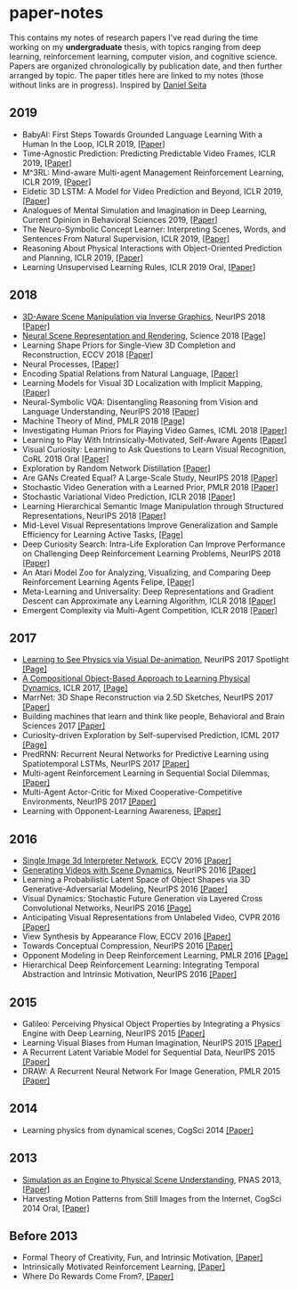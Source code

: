 # paper-notes

This contains my notes of research papers I've read during the time working on my **undergraduate** thesis, with topics ranging from deep learning, reinforcement learning, computer vision, and cognitive science. Papers are organized chronologically by publication date, and then further arranged by topic. The paper titles here are linked to my notes (those without links are in progress). Inspired by [Daniel Seita](https://github.com/DanielTakeshi/Paper_Notes)

## 2019
- BabyAI: First Steps Towards Grounded Language Learning With a Human In the Loop, ICLR 2019, [\[Paper\]](https://arxiv.org/abs/1810.08272) 
- Time-Agnostic Prediction: Predicting Predictable Video Frames, ICLR 2019, [\[Paper\]](https://arxiv.org/abs/1808.07784) 
- M^3RL: Mind-aware Multi-agent Management Reinforcement Learning, ICLR 2019, [\[Paper\]](https://arxiv.org/abs/1810.00147) 
- Eidetic 3D LSTM: A Model for Video Prediction and Beyond, ICLR 2019, [\[Paper\]](https://openreview.net/pdf?id=B1lKS2AqtX) 
- Analogues of Mental Simulation and Imagination in Deep Learning, Current Opinion in Behavioral Sciences 2019, [\[Paper\]](http://www.jesshamrick.com/publications/pdf/Hamrick2019-Analogues_of_mental_simulation.pdf)
- The Neuro-Symbolic Concept Learner: Interpreting Scenes, Words, and Sentences From Natural Supervision, ICLR 2019, [\[Paper\]](https://openreview.net/pdf?id=rJgMlhRctm)
- Reasoning About Physical Interactions with Object-Oriented Prediction and Planning, ICLR 2019, [\[Paper\]](https://jiajunwu.com/papers/o2p2_iclr.pdf)
- Learning Unsupervised Learning Rules, ICLR 2019 Oral, [\[Paper\]](https://arxiv.org/abs/1804.00222)

## 2018
- [3D-Aware Scene Manipulation via Inverse Graphics](https://github.com/kevinstan/paper-notes/blob/master/deep-learning/3D_Aware_Scene_Manipulation_via_Inverse_Graphics.md), NeurIPS 2018 [\[Paper\]](https://arxiv.org/abs/1808.09351)
- [Neural Scene Representation and Rendering](https://github.com/kevinstan/paper-notes/blob/master/deep-learning/Neural%20Scene%20Representation%20and%20Rendering.md), Science 2018 [\[Page\]](https://deepmind.com/blog/neural-scene-representation-and-rendering/)
- Learning Shape Priors for Single-View 3D Completion and Reconstruction, ECCV 2018 [\[Paper\]](https://jiajunwu.com/papers/shapehd_eccv.pdf)
- Neural Processes, [\[Paper\]](https://arxiv.org/abs/1807.01622)
- Encoding Spatial Relations from Natural Language, [\[Paper\]](https://arxiv.org/abs/1807.01670)
- Learning Models for Visual 3D Localization with Implicit Mapping, [\[Paper\]](https://arxiv.org/abs/1807.03149)
- Neural-Symbolic VQA: Disentangling Reasoning from Vision and Language Understanding, NeurIPS 2018 [\[Paper\]](https://arxiv.org/abs/1810.02338)
- Machine Theory of Mind, PMLR 2018 [\[Page\]](http://proceedings.mlr.press/v80/rabinowitz18a.html)
- Investigating Human Priors for Playing Video Games, ICML 2018 [\[Paper\]](https://arxiv.org/pdf/1802.10217.pdf)
- Learning to Play With Intrinsically-Motivated, Self-Aware Agents [\[Paper\]](https://arxiv.org/pdf/1802.07442.pdf)
- Visual Curiosity: Learning to Ask Questions to Learn Visual Recognition, CoRL 2018 Oral [\[Paper\]](https://arxiv.org/abs/1810.00912)
- Exploration by Random Network Distillation [\[Paper\]](https://arxiv.org/abs/1810.12894)
- Are GANs Created Equal? A Large-Scale Study, NeurIPS 2018 [\[Paper\]](https://arxiv.org/abs/1711.10337)
- Stochastic Video Generation with a Learned Prior, PMLR 2018 [\[Paper\]](https://arxiv.org/abs/1802.07687)
- Stochastic Variational Video Prediction, ICLR 2018 [\[Paper\]](https://openreview.net/pdf?id=rk49Mg-CW)
- Learning Hierarchical Semantic Image Manipulation through Structured Representations, NeurIPS 2018 [\[Paper\]](https://arxiv.org/abs/1808.07535)
- Mid-Level Visual Representations Improve Generalization and Sample Efficiency for Learning Active Tasks, [\[Page\]](https://perceptual.actor/)
- Deep Curiosity Search: Intra-Life Exploration
Can Improve Performance on Challenging Deep
Reinforcement Learning Problems, NeurIPS 2018 [\[Paper\]](http://www.christopherstanton.net/files/deepCS.pdf)
- An Atari Model Zoo for Analyzing, Visualizing, and Comparing Deep Reinforcement Learning Agents
Felipe, [\[Paper\]](https://arxiv.org/abs/1812.07069)
- Meta-Learning and Universality: Deep Representations and Gradient Descent can Approximate any Learning Algorithm, ICLR 2018 [\[Paper\]](https://arxiv.org/abs/1710.11622)
- Emergent Complexity via Multi-Agent Competition, ICLR 2018 [\[Paper\]](https://arxiv.org/abs/1710.03748)

## 2017
- [Learning to See Physics via Visual De-animation](https://github.com/kevinstan/paper-notes/blob/master/intuitive-physics/Learning_to_see_physics_via_visual_de_animation.md), NeurIPS 2017 Spotlight [\[Page\]](http://vda.csail.mit.edu/)
- [A Compositional Object-Based Approach to Learning Physical Dynamics](https://github.com/kevinstan/paper-notes/blob/master/intuitive-physics/A_compositional_object_based_approach_to_learning_physical_dynamics.md), ICLR 2017, [\[Page\]](http://mbchang.github.io/npe/)
- MarrNet: 3D Shape Reconstruction via 2.5D Sketches, NeurIPS 2017 [\[Paper\]](https://jiajunwu.com/papers/marrnet_nips.pdf)
- Building machines that learn and think like people, Behavioral and Brain Sciences 2017 [\[Paper\]](https://arxiv.org/abs/1604.00289)
- Curiosity-driven Exploration by Self-supervised Prediction, ICML 2017 [\[Page\]](https://pathak22.github.io/noreward-rl/)
- PredRNN: Recurrent Neural Networks for Predictive Learning using Spatiotemporal LSTMs, NeurIPS 2017 [\[Paper\]](https://papers.nips.cc/paper/6689-predrnn-recurrent-neural-networks-for-predictive-learning-using-spatiotemporal-lstms.pdf)
- Multi-agent Reinforcement Learning in Sequential Social Dilemmas, [\[Paper\]](https://arxiv.org/abs/1702.03037)
- Multi-Agent Actor-Critic for Mixed Cooperative-Competitive Environments, NeurIPS 2017 [\[Paper\]](https://arxiv.org/abs/1706.02275)
- Learning with Opponent-Learning Awareness, [\[Paper\]](https://arxiv.org/abs/1709.04326)

## 2016
- [Single Image 3d Interpreter Network](https://github.com/kevinstan/paper-notes/blob/master/deep-learning/Single_Image_3D_Interpreter_Network.md), ECCV 2016 [\[Paper\]](https://arxiv.org/abs/1604.08685)
- [Generating Videos with Scene Dynamics](https://github.com/kevinstan/paper-notes/blob/master/deep-learning/Generating_Videos_with_Scene_Dynamics.md), NeurIPS 2016 [\[Paper\]](https://arxiv.org/abs/1609.02612)
- Learning a Probabilistic Latent Space of Object Shapes via 3D Generative-Adversarial Modeling, NeurIPS 2016 [\[Paper\]](https://arxiv.org/abs/1610.07584)
- Visual Dynamics: Stochastic Future Generation via Layered Cross Convolutional Networks, NeurIPS 2016 [\[Page\]](http://visualdynamics.csail.mit.edu/)
- Anticipating Visual Representations from Unlabeled Video, CVPR 2016 [\[Paper\]](https://arxiv.org/abs/1504.08023)
- View Synthesis by Appearance Flow, ECCV 2016 [\[Paper\]](https://arxiv.org/abs/1605.03557)
- Towards Conceptual Compression, NeurIPS 2016 [\[Paper\]](https://arxiv.org/abs/1604.08772)
- Opponent Modeling in Deep Reinforcement Learning, PMLR 2016 [\[Page\]](http://proceedings.mlr.press/v48/he16.html)
- Hierarchical Deep Reinforcement Learning: Integrating Temporal Abstraction and Intrinsic Motivation, NeurIPS 2016 [\[Paper\]](https://arxiv.org/abs/1604.06057)


## 2015
- Galileo: Perceiving Physical Object Properties by
Integrating a Physics Engine with Deep Learning, NeurIPS 2015 [\[Paper\]](http://www.mit.edu/~ilkery/papers/phys_nips.pdf)
- Learning Visual Biases from Human Imagination, NeurIPS 2015 [\[Paper\]](https://papers.nips.cc/paper/5781-learning-visual-biases-from-human-imagination.pdf)
- A Recurrent Latent Variable Model for Sequential Data, NeurIPS 2015 [\[Paper\]](https://arxiv.org/abs/1506.02216)
- DRAW: A Recurrent Neural Network For Image Generation, PMLR 2015 [\[Paper\]](https://arxiv.org/abs/1502.04623)



## 2014
- Learning physics from dynamical scenes, CogSci 2014 [\[Paper\]](https://stuhlmueller.org/papers/physics-cogsci2014.pdf)

## 2013
- [Simulation as an Engine to Physical Scene Understanding](https://github.com/kevinstan/paper-notes/blob/master/intuitive-physics/Simulation_as_an_Engine_of_Physical_Scene_Understanding.md), PNAS 2013, [\[Paper\]](https://www.pnas.org/content/pnas/110/45/18327.full.pdf)
- Harvesting Motion Patterns from Still Images from the Internet, CogSci 2014 Oral, [\[Paper\]](https://jiajunwu.com/papers/motion_cogsci.pdf)

## Before 2013
- Formal Theory of Creativity, Fun,
and Intrinsic Motivation, [\[Paper\]](http://people.idsia.ch/~juergen/ieeecreative.pdf)
- Intrinsically Motivated Reinforcement Learning, [\[Paper\]](http://www.cs.cornell.edu/~helou/IMRL.pdf)
- Where Do Rewards Come From?, [\[Paper\]](http://www-anw.cs.umass.edu/pubs/2009/singh_l_b_09.pdf)



